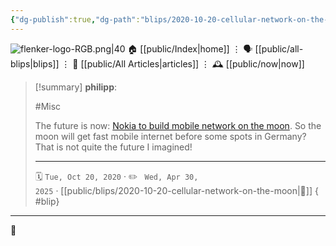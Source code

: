 ```yaml
---
{"dg-publish":true,"dg-path":"blips/2020-10-20-cellular-network-on-the-moon.md","dg-permalink":"2020/10/20/cellular-network-on-the-moon/","permalink":"/2020/10/20/cellular-network-on-the-moon/","title":"philipp @ 2020-10-20"}
---
```



<div class="transclusion internal-embed is-loaded"><div class="markdown-embed">




![flenker-logo-RGB.png|40](/img/user/attachments/flenker-logo-RGB.png)
🏠 [[public/Index\|home]]  ⋮ 🗣️ [[public/all-blips\|blips]] ⋮  📝 [[public/All Articles\|articles]]  ⋮ 🕰️ [[public/now\|now]]


</div></div>


> [!summary] **philipp**:
>
> #Misc
>
> The future is now: [Nokia to build mobile network on the
> moon](https://www.reuters.com/article/nokia-nasa-moon-idUSKBN2741JR). So the
> moon will get fast mobile internet before some spots in Germany? That is not
> quite the future I imagined!
> - - -
>
> 🗓️ <code>Tue, Oct 20, 2020</code>  · ✏️ <code> Wed, Apr 30, 2025</code>  · [[public/blips/2020-10-20-cellular-network-on-the-moon\|🔗]]
{ #blip}


- - -

 👾
